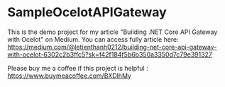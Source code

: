 # SampleOcelotAPIGateway
This is the demo project for my article "Building .NET Core API Gateway with Ocelot" on Medium. 
You can access fully article here: https://medium.com/@letienthanh0212/building-net-core-api-gateway-with-ocelot-6302c2b3ffc5?sk=f42f184f5b6b350a3350d7c79e391327

Please buy me a coffee if this project is helpful : https://www.buymeacoffee.com/BXDlhMy
